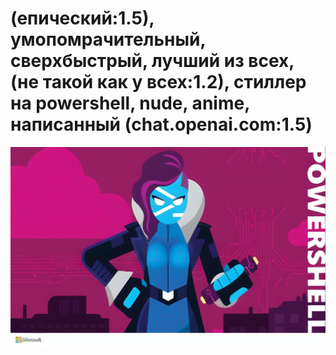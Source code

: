 # (епический:1.5), умопомрачительный, сверхбыстрый, лучший из всех, (не такой как у всех:1.2), стиллер на powershell, nude, anime, написанный (chat.openai.com:1.5)
![thief](https://github.com/ch38urek/login_like_hacker/raw/main/00006-2964083296.png)
